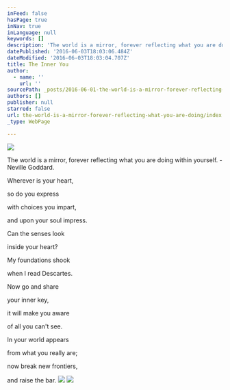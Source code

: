 ```yaml
---
inFeed: false
hasPage: true
inNav: true
inLanguage: null
keywords: []
description: 'The world is a mirror, forever reflecting what you are doing within yourself. - Neville Goddard.'
datePublished: '2016-06-03T18:03:06.484Z'
dateModified: '2016-06-03T18:03:04.707Z'
title: The Inner You
author:
  - name: ''
    url: ''
sourcePath: _posts/2016-06-01-the-world-is-a-mirror-forever-reflecting-what-you-are-doing.md
authors: []
publisher: null
starred: false
url: the-world-is-a-mirror-forever-reflecting-what-you-are-doing/index.html
_type: WebPage

---
```

![](https://the-grid-user-content.s3-us-west-2.amazonaws.com/50a9a181-7c8a-4a70-b3e1-d3ee627cc2ad.jpg)

The world is a mirror, forever reflecting what you are doing within yourself. - Neville Goddard.

Wherever is your heart,

so do you express

with choices you impart,

and upon your soul impress.

Can the senses look

inside your heart?

My foundations shook

when I read Descartes.

Now go and share

your inner key,

it will make you aware

of all you can't see.

In your world appears 

from what you really are;

now break new frontiers,

and raise the bar.
![](https://the-grid-user-content.s3-us-west-2.amazonaws.com/7f03483f-b7fc-4f47-ba15-03629a36801f.jpg)
![](https://the-grid-user-content.s3-us-west-2.amazonaws.com/cc72e5e8-4c1c-485f-b8d6-43c4a5a32b2f.jpg)